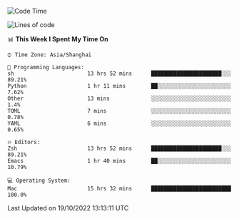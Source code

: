<!--START_SECTION:waka-->
![Code Time](http://img.shields.io/badge/Code%20Time-924%20hrs%2058%20mins-blue)

![Lines of code](https://img.shields.io/badge/From%20Hello%20World%20I%27ve%20Written-23%20Thousand%20lines%20of%20code-blue)

📊 **This Week I Spent My Time On** 

```text
⌚︎ Time Zone: Asia/Shanghai

💬 Programming Languages: 
sh                       13 hrs 52 mins      ██████████████████████░░░   89.21% 
Python                   1 hr 11 mins        ██░░░░░░░░░░░░░░░░░░░░░░░   7.62% 
Other                    13 mins             ░░░░░░░░░░░░░░░░░░░░░░░░░   1.4% 
TOML                     7 mins              ░░░░░░░░░░░░░░░░░░░░░░░░░   0.78% 
YAML                     6 mins              ░░░░░░░░░░░░░░░░░░░░░░░░░   0.65%

🔥 Editors: 
Zsh                      13 hrs 52 mins      ██████████████████████░░░   89.21% 
Emacs                    1 hr 40 mins        ██░░░░░░░░░░░░░░░░░░░░░░░   10.79%

💻 Operating System: 
Mac                      15 hrs 32 mins      █████████████████████████   100.0%

```


 Last Updated on 19/10/2022 13:13:11 UTC
<!--END_SECTION:waka-->
